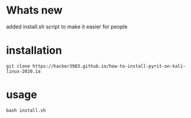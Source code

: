 # Whats new
added install.sh script to make it easier for people

# installation
```
git clone https://hacker3983.github.io/how-to-install-pyrit-on-kali-linux-2020.1a
```

# usage
```
bash install.sh
```
